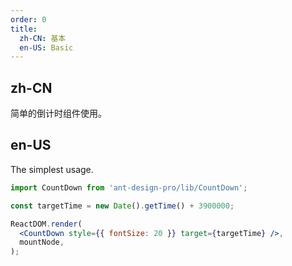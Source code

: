 ```yaml
---
order: 0
title:
  zh-CN: 基本
  en-US: Basic
---
```


## zh-CN

简单的倒计时组件使用。

## en-US

The simplest usage.

```jsx
import CountDown from 'ant-design-pro/lib/CountDown';

const targetTime = new Date().getTime() + 3900000;

ReactDOM.render(
  <CountDown style={{ fontSize: 20 }} target={targetTime} />,
  mountNode,
);
```
